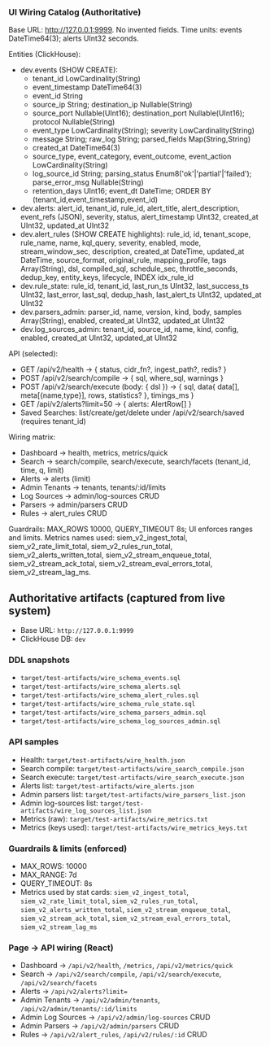 ### UI Wiring Catalog (Authoritative)

Base URL: http://127.0.0.1:9999. No invented fields. Time units: events DateTime64(3); alerts UInt32 seconds.

Entities (ClickHouse):
- dev.events (SHOW CREATE):
  - tenant_id LowCardinality(String)
  - event_timestamp DateTime64(3)
  - event_id String
  - source_ip String; destination_ip Nullable(String)
  - source_port Nullable(UInt16); destination_port Nullable(UInt16); protocol Nullable(String)
  - event_type LowCardinality(String); severity LowCardinality(String)
  - message String; raw_log String; parsed_fields Map(String,String)
  - created_at DateTime64(3)
  - source_type, event_category, event_outcome, event_action LowCardinality(String)
  - log_source_id String; parsing_status Enum8('ok'|'partial'|'failed'); parse_error_msg Nullable(String)
  - retention_days UInt16; event_dt DateTime; ORDER BY (tenant_id,event_timestamp,event_id)
- dev.alerts: alert_id, tenant_id, rule_id, alert_title, alert_description, event_refs (JSON), severity, status, alert_timestamp UInt32, created_at UInt32, updated_at UInt32
- dev.alert_rules (SHOW CREATE highlights): rule_id, id, tenant_scope, rule_name, name, kql_query, severity, enabled, mode, stream_window_sec, description, created_at DateTime, updated_at DateTime, source_format, original_rule, mapping_profile, tags Array(String), dsl, compiled_sql, schedule_sec, throttle_seconds, dedup_key, entity_keys, lifecycle, INDEX idx_rule_id
- dev.rule_state: rule_id, tenant_id, last_run_ts UInt32, last_success_ts UInt32, last_error, last_sql, dedup_hash, last_alert_ts UInt32, updated_at UInt32
- dev.parsers_admin: parser_id, name, version, kind, body, samples Array(String), enabled, created_at UInt32, updated_at UInt32
- dev.log_sources_admin: tenant_id, source_id, name, kind, config, enabled, created_at UInt32, updated_at UInt32

API (selected):
- GET /api/v2/health -> { status, cidr_fn?, ingest_path?, redis? }
- POST /api/v2/search/compile -> { sql, where_sql, warnings }
- POST /api/v2/search/execute (body: { dsl }) -> { sql, data{ data[], meta[{name,type}], rows, statistics? }, timings_ms }
- GET /api/v2/alerts?limit=50 -> { alerts: AlertRow[] }
- Saved Searches: list/create/get/delete under /api/v2/search/saved (requires tenant_id)

Wiring matrix:
- Dashboard → health, metrics, metrics/quick
- Search → search/compile, search/execute, search/facets (tenant_id, time, q, limit)
- Alerts → alerts (limit)
- Admin Tenants → tenants, tenants/:id/limits
- Log Sources → admin/log-sources CRUD
- Parsers → admin/parsers CRUD
- Rules → alert_rules CRUD

Guardrails: MAX_ROWS 10000, QUERY_TIMEOUT 8s; UI enforces ranges and limits. Metrics names used: siem_v2_ingest_total, siem_v2_rate_limit_total, siem_v2_rules_run_total, siem_v2_alerts_written_total, siem_v2_stream_enqueue_total, siem_v2_stream_ack_total, siem_v2_stream_eval_errors_total, siem_v2_stream_lag_ms.

## Authoritative artifacts (captured from live system)

- Base URL: `http://127.0.0.1:9999`
- ClickHouse DB: `dev`

### DDL snapshots
- `target/test-artifacts/wire_schema_events.sql`
- `target/test-artifacts/wire_schema_alerts.sql`
- `target/test-artifacts/wire_schema_alert_rules.sql`
- `target/test-artifacts/wire_schema_rule_state.sql`
- `target/test-artifacts/wire_schema_parsers_admin.sql`
- `target/test-artifacts/wire_schema_log_sources_admin.sql`

### API samples
- Health: `target/test-artifacts/wire_health.json`
- Search compile: `target/test-artifacts/wire_search_compile.json`
- Search execute: `target/test-artifacts/wire_search_execute.json`
- Alerts list: `target/test-artifacts/wire_alerts.json`
- Admin parsers list: `target/test-artifacts/wire_parsers_list.json`
- Admin log-sources list: `target/test-artifacts/wire_log_sources_list.json`
- Metrics (raw): `target/test-artifacts/wire_metrics.txt`
- Metrics (keys used): `target/test-artifacts/wire_metrics_keys.txt`

### Guardrails & limits (enforced)
- MAX_ROWS: 10000
- MAX_RANGE: 7d
- QUERY_TIMEOUT: 8s
- Metrics used by stat cards: `siem_v2_ingest_total`, `siem_v2_rate_limit_total`, `siem_v2_rules_run_total`, `siem_v2_alerts_written_total`, `siem_v2_stream_enqueue_total`, `siem_v2_stream_ack_total`, `siem_v2_stream_eval_errors_total`, `siem_v2_stream_lag_ms`

### Page → API wiring (React)
- Dashboard → `/api/v2/health`, `/metrics`, `/api/v2/metrics/quick`
- Search → `/api/v2/search/compile`, `/api/v2/search/execute`, `/api/v2/search/facets`
- Alerts → `/api/v2/alerts?limit=`
- Admin Tenants → `/api/v2/admin/tenants`, `/api/v2/admin/tenants/:id/limits`
- Admin Log Sources → `/api/v2/admin/log-sources` CRUD
- Admin Parsers → `/api/v2/admin/parsers` CRUD
- Rules → `/api/v2/alert_rules`, `/api/v2/rules/:id` CRUD



